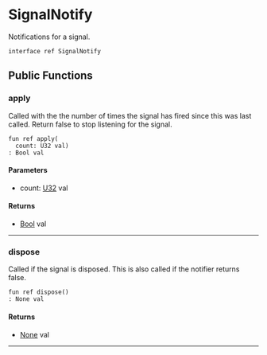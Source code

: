 # SignalNotify

Notifications for a signal.


```pony
interface ref SignalNotify
```

## Public Functions

### apply

Called with the the number of times the signal has fired since this was
last called. Return false to stop listening for the signal.


```pony
fun ref apply(
  count: U32 val)
: Bool val
```
#### Parameters

*   count: [U32](builtin-U32) val

#### Returns

* [Bool](builtin-Bool) val

---

### dispose

Called if the signal is disposed. This is also called if the notifier
returns false.


```pony
fun ref dispose()
: None val
```

#### Returns

* [None](builtin-None) val

---

